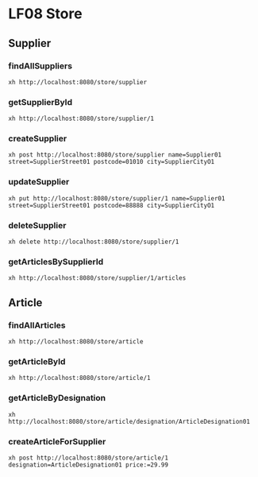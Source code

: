 # LF08 Store

## Supplier

### findAllSuppliers
```shell
xh http://localhost:8080/store/supplier
```

### getSupplierById
```shell
xh http://localhost:8080/store/supplier/1
```

### createSupplier
```shell
xh post http://localhost:8080/store/supplier name=Supplier01 street=SupplierStreet01 postcode=01010 city=SupplierCityO1
```

### updateSupplier
```shell
xh put http://localhost:8080/store/supplier/1 name=Supplier01 street=SupplierStreet01 postcode=88888 city=SupplierCityO1
```

### deleteSupplier
```shell
xh delete http://localhost:8080/store/supplier/1
```

### getArticlesBySupplierId
```shell
xh http://localhost:8080/store/supplier/1/articles
```

## Article

### findAllArticles
```shell
xh http://localhost:8080/store/article
```

### getArticleById
```shell
xh http://localhost:8080/store/article/1
```

### getArticleByDesignation
```shell
xh http://localhost:8080/store/article/designation/ArticleDesignation01
```

### createArticleForSupplier
```shell
xh post http://localhost:8080/store/article/1 designation=ArticleDesignation01 price:=29.99
```